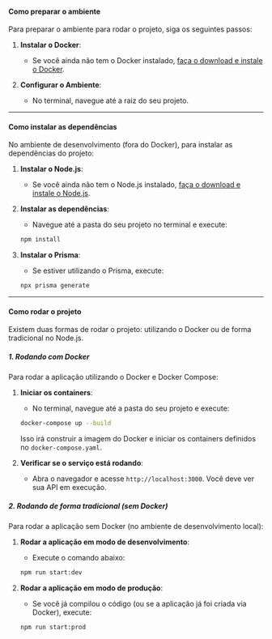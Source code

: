 #### Como preparar o ambiente

Para preparar o ambiente para rodar o projeto, siga os seguintes passos:

1. **Instalar o Docker**:
   - Se você ainda não tem o Docker instalado, [faça o download e instale o Docker](https://www.docker.com/get-started).

2. **Configurar o Ambiente**:
   - No terminal, navegue até a raiz do seu projeto.

---

#### Como instalar as dependências

No ambiente de desenvolvimento (fora do Docker), para instalar as dependências do projeto:

1. **Instalar o Node.js**:
   - Se você ainda não tem o Node.js instalado, [faça o download e instale o Node.js](https://nodejs.org/).

2. **Instalar as dependências**:
   - Navegue até a pasta do seu projeto no terminal e execute:
   ```bash
   npm install
   ```

3. **Instalar o Prisma**:
   - Se estiver utilizando o Prisma, execute:
   ```bash
   npx prisma generate
   ```

---

#### Como rodar o projeto

Existem duas formas de rodar o projeto: utilizando o Docker ou de forma tradicional no Node.js.

##### 1. **Rodando com Docker**

Para rodar a aplicação utilizando o Docker e Docker Compose:

1. **Iniciar os containers**:
   - No terminal, navegue até a pasta do seu projeto e execute:
   ```bash
   docker-compose up --build
   ```
   Isso irá construir a imagem do Docker e iniciar os containers definidos no `docker-compose.yaml`.

2. **Verificar se o serviço está rodando**:
   - Abra o navegador e acesse `http://localhost:3000`. Você deve ver sua API em execução.

##### 2. **Rodando de forma tradicional (sem Docker)**

Para rodar a aplicação sem Docker (no ambiente de desenvolvimento local):

1. **Rodar a aplicação em modo de desenvolvimento**:
   - Execute o comando abaixo:
   ```bash
   npm run start:dev
   ```

2. **Rodar a aplicação em modo de produção**:
   - Se você já compilou o código (ou se a aplicação já foi criada via Docker), execute:
   ```bash
   npm run start:prod
   ```

